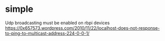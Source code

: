 # simple

Udp broadcasting must be enabled on rbpi devices
https://0x657573.wordpress.com/2010/11/22/localhost-does-not-response-to-ping-to-multicast-address-224-0-0-1/